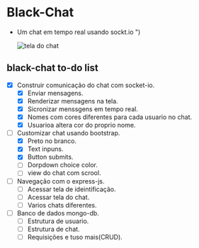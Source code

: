 # Black-Chat

- Um chat em tempo real usando sockt.io ")

    ![tela do chat](https://imgur.com/L8ZeDGe.png)

## black-chat to-do list

- [x] Construir comunicação do chat com socket-io.
    - [x] Enviar mensagens.
    - [x] Renderizar mensagens na tela.
    - [x] Sicronizar menssgens em tempo real.
    - [x] Nomes com cores diferentes para cada usuario no chat.
    - [x] Usuarioa altera cor do proprio nome.

- [ ] Customizar chat usando bootstrap.
    - [x] Preto no branco.
    - [x] Text inpuns.
    - [x] Button submits.
    - [ ] Dorpdown choice color.
    - [ ] view do chat com scrool.

- [ ] Navegação com o express-js.
    - [ ] Acessar tela de ideintificação.
    - [ ] Acessar tela do chat.
    - [ ] Varios chats diferentes.

- [ ] Banco de dados mongo-db.
    - [ ] Estrutura de usuario.
    - [ ] Estrutura de chat.
    - [ ] Requisições e tuso mais(CRUD).
